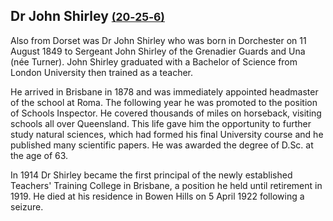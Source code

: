 ## Dr John Shirley <small>[(20‑25‑6)](https://brisbane.discovereverafter.com/profile/31737807 "Go to Memorial Information" )</small>

Also from Dorset was Dr John Shirley who was born in Dorchester on 11 August 1849 to Sergeant John Shirley of the Grenadier Guards and Una (née Turner). John Shirley graduated with a Bachelor of Science from London University then trained as a teacher. 

He arrived in Brisbane in 1878 and was immediately appointed headmaster of the school at Roma. The following year he was promoted to the position of Schools Inspector. He covered thousands of miles on horseback, visiting schools all over Queensland. This life gave him the opportunity to further study natural sciences, which had formed his final University course and he published many scientific papers. He was awarded the degree of D.Sc. at the age of 63. 

In 1914 Dr Shirley became the first principal of the newly established Teachers' Training College in Brisbane, a position he held until retirement in 1919. He died at his residence in Bowen Hills on 5 April 1922 following a seizure.
